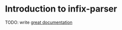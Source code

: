 # Introduction to infix-parser

TODO: write [great documentation](http://jacobian.org/writing/great-documentation/what-to-write/)
